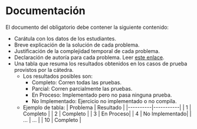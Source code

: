 # Documentación

El documento del obligatorio debe contener la siguiente contenido:
-   Carátula con los datos de los estudiantes.
-   Breve explicación de la solución de cada problema.
-   Justificación de la complejidad temporal de cada problema.
-   Declaración de autoría para cada problema. Leer [este enlace](/autoria).
-   Una tabla que resuma los resultados obtenidos en los casos de prueba provistos por la cátedra.
    -   Los resultados posibles son:
        -   Completo: Corren todas las pruebas.
        -   Parcial: Corren parcialmente las pruebas.
        -   En Proceso: Implementado pero no pasa ninguna prueba.
        -   No Implementado: Ejercicio no implementado o no compila.
     - Ejemplo de tabla:
        | Problema | Resultado |
        |----------|-----------|
        | 1        | Completo  |
        | 2        | Completo   |
        | 3        | En Proceso|
        | 4        | No Implementado|
        | ...      | ...       |
        | 10       | Completo   |